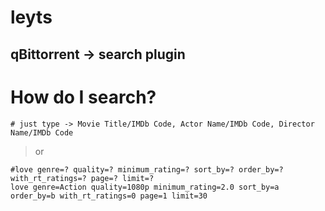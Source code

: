 # leyts

## qBittorrent -> search plugin

# How do I search?
```shell
# just type -> Movie Title/IMDb Code, Actor Name/IMDb Code, Director Name/IMDb Code
```
> or

```shell
#love genre=? quality=? minimum_rating=? sort_by=? order_by=? with_rt_ratings=? page=? limit=?
love genre=Action quality=1080p minimum_rating=2.0 sort_by=a order_by=b with_rt_ratings=0 page=1 limit=30
```